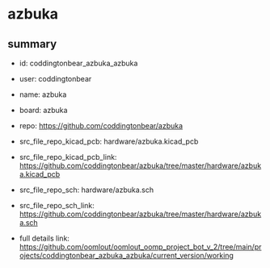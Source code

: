 # azbuka
 
## summary 
* id: coddingtonbear_azbuka_azbuka
* user: coddingtonbear
* name: azbuka
* board: azbuka
* repo: https://github.com/coddingtonbear/azbuka
* src_file_repo_kicad_pcb: hardware/azbuka.kicad_pcb
* src_file_repo_kicad_pcb_link: https://github.com/coddingtonbear/azbuka/tree/master/hardware/azbuka.kicad_pcb


* src_file_repo_sch: hardware/azbuka.sch
* src_file_repo_sch_link: https://github.com/coddingtonbear/azbuka/tree/master/hardware/azbuka.sch
* full details link: https://github.com/oomlout/oomlout_oomp_project_bot_v_2/tree/main/projects/coddingtonbear_azbuka_azbuka/current_version/working  






